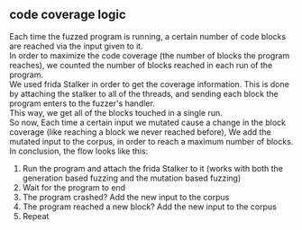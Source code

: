 ## code coverage logic
Each time the fuzzed program is running, 
a certain number of code blocks are reached via the input given to it.
<br>In order to maximize the code coverage (the number of blocks the program reaches), 
we counted the number of blocks reached in each run of the program.
<br>We used frida Stalker in order to get the coverage information.
This is done by attaching the stalker to all of the threads, 
and sending each block the program enters to the fuzzer's handler.
<br>This way, we get all of the blocks touched in a single run.
<br>So now, Each time a certain input we mutated cause a change in the block coverage 
(like reaching a block we never reached before), We add the mutated input to the corpus, in order to reach a maximum number of blocks.
<br>In conclusion, the flow looks like this:
1. Run the program and attach the frida Stalker to it (works with both the generation based fuzzing and the mutation based fuzzing)
2. Wait for the program to end
3. The program crashed? Add the new input to the corpus
4. The program reached a new block? Add the new input to the corpus
5. Repeat
